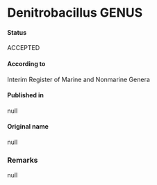 Denitrobacillus GENUS
=======

#### Status
ACCEPTED

#### According to
Interim Register of Marine and Nonmarine Genera

#### Published in
null

#### Original name
null

### Remarks
null